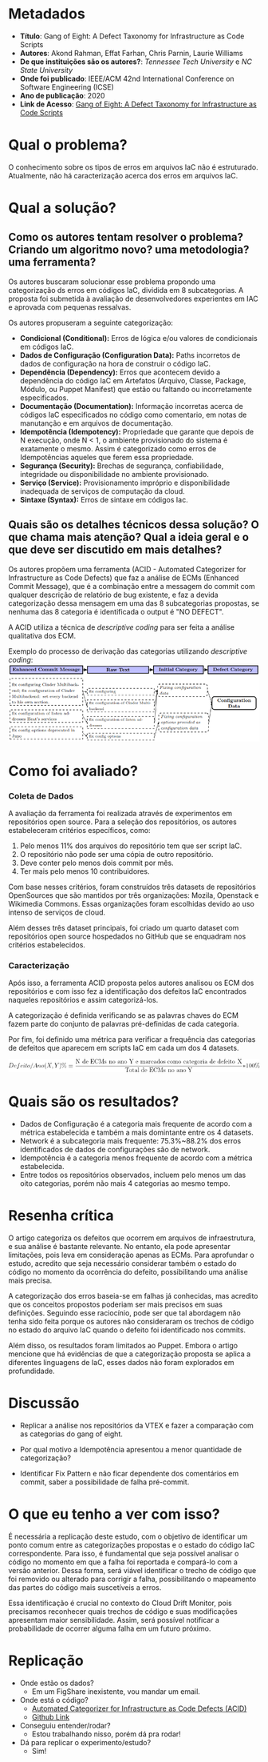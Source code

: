 # Metadados

* **Título**: Gang of Eight: A Defect Taxonomy for Infrastructure as Code
Scripts
* **Autores**: Akond Rahman, Effat Farhan, Chris Parnin, Laurie Williams
* **De que instituições são os autores?**: _Tennessee Tech University_ e _NC State University_
* **Onde foi publicado**: IEEE/ACM 42nd International Conference on Software Engineering (ICSE)
* **Ano de publicação**: 2020
* **Link de Acesso**: [Gang of Eight: A Defect Taxonomy for Infrastructure as Code
Scripts](https://doi.org/10.1145/3377811.3380409)

# Qual o problema?

O conhecimento sobre os tipos de erros em arquivos IaC não é estruturado. Atualmente, não há caracterização acerca dos erros em arquivos IaC.

# Qual a solução?

## Como os autores tentam resolver o problema? Criando um algoritmo novo? uma metodologia? uma ferramenta? 

Os autores buscaram solucionar esse problema propondo uma categorização ds erros em códigos IaC, dividida em 8 subcategorias. A proposta foi submetida à avaliação de desenvolvedores experientes em IAC e aprovada com pequenas ressalvas. 

Os autores propuseram a seguinte categorização:
* **Condicional (Conditional):** Erros de lógica e/ou valores de condicionais em códigos IaC.
* **Dados de Configuração (Configuration Data):** Paths incorretos de dados de configuração na hora de construir o código IaC.
* **Dependência (Dependency):** Erros que acontecem devido a dependência do código IaC em Artefatos (Arquivo, Classe, Package, Módulo, ou Puppet Manifest) que estão ou faltando ou incorretamente especificados.
* **Documentação (Documentation):** Informação incorretas acerca de códigos IaC especificados no código como comentario, em notas de manutanção e em arquivos de documentação.
* **Idempotência (Idempotency):** Propriedade que garante que depois de N execução, onde N < 1, o ambiente provisionado do sistema é exatamente o mesmo. Assim é categorizado como erros de Idempotências aqueles que ferem essa propriedade.
* **Segurança (Security):** Brechas de segurança, confiabilidade, integridade ou disponibilidade no ambiente provisionado.
* **Serviço (Service):** Provisionamento impróprio e disponibilidade inadequada de serviços de computação da cloud.
* **Sintaxe (Syntax):** Erros de sintaxe em códigos Iac.

## Quais são os detalhes técnicos dessa solução? O que chama mais atenção? Qual a ideia geral e o que deve ser discutido em mais detalhes?

Os autores propõem uma ferramenta (ACID - Automated Categorizer for Infrastructure as Code Defects) que faz a análise de ECMs (Enhanced Commit Message), que é a combinação entre a messagem do commit com qualquer descrição de relatório de bug existente, e faz a devida categorização dessa mensagem em uma das 8 subcategorias propostas, se nenhuma das 8 categoria é identificada o output é "NO DEFECT". 

A ACID utiliza a técnica de *descriptive coding* para ser feita a análise qualitativa dos ECM.

Exemplo do processo de derivação das categorias utilizando _descriptive coding_:
![derivação das categorias utilizando descriptive coding](gof8-process-deriving.png)

# Como foi avaliado?
### Coleta de Dados

A avaliação da ferramenta foi realizada através de experimentos em repositórios open source. Para a seleção dos repositórios, os autores estabeleceram critérios específicos, como:

1. Pelo menos 11% dos arquivos do repositório tem que ser script IaC.
2. O repositório não pode ser uma cópia de outro repositório.
3. Deve conter pelo menos dois commit por mês.
4. Ter mais pelo menos 10 contribuidores.

Com base nesses critérios, foram construídos três datasets de repositórios OpenSources que são mantidos por três organizações: Mozila, Openstack e Wikimedia Commons. Essas organizações foram escolhidas devido ao uso intenso de serviços de cloud. 

Além desses três dataset principais, foi criado um quarto dataset com repositórios open source hospedados no GitHub que se enquadram nos critérios estabelecidos. 

### Caracterização

Após isso, a ferramenta ACID proposta pelos autores analisou os ECM dos repositórios e com isso fez a identificação dos defeitos IaC encontrados naqueles repositórios e assim categorizá-los.

A categorização é definida verificando se as palavras chaves do ECM fazem parte do conjunto de palavras pré-definidas de cada categoria.

Por fim, foi definido uma métrica para verificar a frequência das categorias de defeitos que aparecem em scripts IaC em cada um dos 4 datasets.

![Métrica utilizada](gang-of-eight-metric.png)

# Quais são os resultados?

- Dados de Configuração é a categoria mais frequente de acordo com a métrica estabelecida e também a mais domintante entre os 4 datasets.
- Network é a subcategoria mais frequente: 75.3%~88.2% dos erros identificados de dados de configurações são de network.
- Idempotência é a categoria menos frequente de acordo com a métrica estabelecida.
- Entre todos os repositórios observados, incluem pelo menos um das oito categorias, porém não mais 4 categorias ao mesmo tempo.

# Resenha crítica

O artigo categoriza os defeitos que ocorrem em arquivos de infraestrutura, e sua análise é bastante relevante. No entanto, ela pode apresentar limitações, pois leva em consideração apenas as ECMs. Para aprofundar o estudo, acredito que seja necessário considerar também o estado do código no momento da ocorrência do defeito, possibilitando uma análise mais precisa.

A categorização dos erros baseia-se em falhas já conhecidas, mas acredito que os conceitos propostos poderiam ser mais precisos em suas definições. Seguindo esse raciocínio, pode ser que tal abordagem não tenha sido feita porque os autores não consideraram os trechos de código no estado do arquivo IaC quando o defeito foi identificado nos commits.

Além disso, os resultados foram limitados ao Puppet. Embora o artigo mencione que há evidências de que a categorização proposta se aplica a diferentes linguagens de IaC, esses dados não foram explorados em profundidade.

# Discussão

* Replicar a análise nos repositórios da VTEX e fazer a comparação com as categorias do gang of eight.

* Por qual motivo a Idempotência apresentou a menor quantidade de categorização? 

* Identificar Fix Pattern e não ficar dependente dos comentários em commit, saber a possibilidade de falha pré-commit. 

# O que eu tenho a ver com isso?

É necessária a replicação deste estudo, com o objetivo de identificar um ponto comum entre as categorizações propostas e o estado do código IaC correspondente. Para isso, é fundamental que seja possível analisar o código no momento em que a falha foi reportada e compará-lo com a versão anterior. Dessa forma, será viável identificar o trecho de código que foi removido ou alterado para corrigir a falha, possibilitando o mapeamento das partes do código mais suscetíveis a erros.

Essa identificação é crucial no contexto do Cloud Drift Monitor, pois precisamos reconhecer quais trechos de código e suas modificações apresentam maior sensibilidade. Assim, será possível notificar a probabilidade de ocorrer alguma falha em um futuro próximo.

# Replicação

* Onde estão os dados?
    - Em um FigShare inexistente, vou mandar um email.
* Onde está o código?
    - [Automated Categorizer for Infrastructure as Code Defects (ACID)](https://hub.docker.com/r/akondrahman/acid-puppet)
    - [Github Link](https://github.com/akondrahman/IaC_Defect_Categ_Revamp)
* Conseguiu entender/rodar? 
    - Estou trabalhando nisso, porém dá pra rodar!
* Dá para replicar o experimento/estudo? 
    - Sim!

